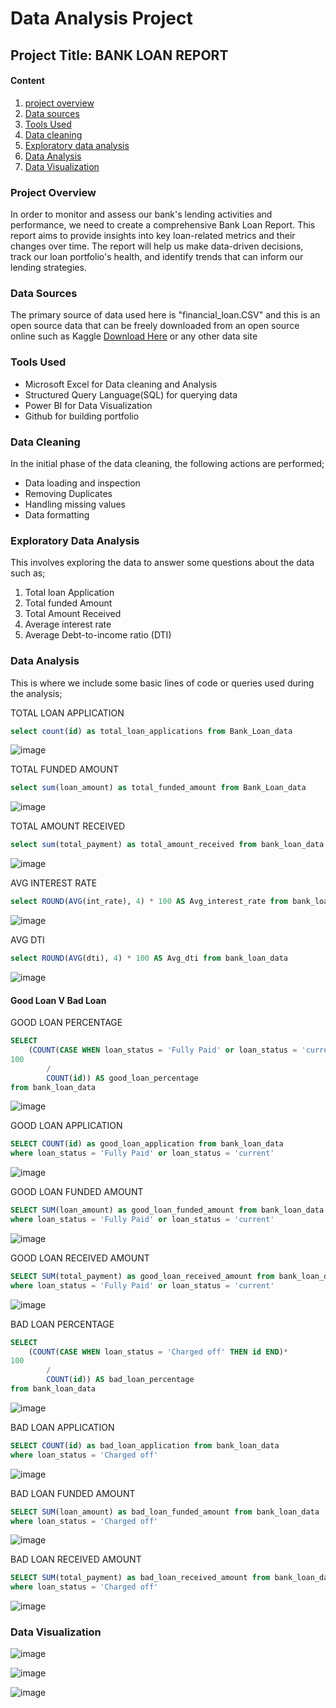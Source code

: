 #  Data Analysis Project

## Project Title: BANK LOAN REPORT

#### Content
1. [project overview](#project-overview)
2. [Data sources](#data-sources)
3. [Tools Used](#tools-used)
4. [Data cleaning](#data-cleaning)
5. [Exploratory data analysis](#exploratory-data-analysis)
6. [Data Analysis](#data-analysis)
7. [Data Visualization](#data-visualization)


### Project Overview
In order to monitor and assess our bank's lending activities and performance, we need to create a comprehensive Bank Loan Report. This report aims to provide insights into key loan-related metrics and their changes over time. The report will help us make data-driven decisions, track our loan portfolio's health, and identify trends that can inform our lending strategies.

### Data Sources
The primary source of data used here is "financial_loan.CSV" and this is an open source data that can be freely downloaded from an open source online such as Kaggle [Download Here](https://www.kaggle.com/datasets) or any other data site

### Tools Used
- Microsoft Excel for Data cleaning and Analysis
- Structured Query Language(SQL) for querying data
- Power BI for Data Visualization
- Github for building portfolio

### Data Cleaning
In the initial phase of the data cleaning, the following actions are performed;
 - Data loading and inspection
 - Removing Duplicates
 - Handling missing values
 - Data formatting

### Exploratory Data Analysis
This involves exploring the data to answer some questions about the data such as;
  1. Total loan Application
  2. Total funded Amount
  3. Total Amount Received
  4. Average interest rate
  5. Average Debt-to-income ratio (DTI)

### Data Analysis
This is where we include some basic lines of code or queries used during the analysis;


TOTAL LOAN APPLICATION
```SQL
select count(id) as total_loan_applications from Bank_Loan_data
```
![image](https://github.com/user-attachments/assets/64183719-bb6f-4061-a047-7e8c44210a9a)

TOTAL FUNDED AMOUNT
```SQL
select sum(loan_amount) as total_funded_amount from Bank_Loan_data
```
![image](https://github.com/user-attachments/assets/3823b7b3-e72c-44d3-ae22-ff51f46f60fe)

TOTAL AMOUNT RECEIVED
```SQL
select sum(total_payment) as total_amount_received from bank_loan_data
```
![image](https://github.com/user-attachments/assets/b4abbd72-3c10-40f3-9661-a23da3a7f131)

AVG INTEREST RATE
```SQL
select ROUND(AVG(int_rate), 4) * 100 AS Avg_interest_rate from bank_loan_data
```
![image](https://github.com/user-attachments/assets/13481bcd-c946-4de3-ae4d-a567cd6e8bd5)

AVG DTI
```SQL
select ROUND(AVG(dti), 4) * 100 AS Avg_dti from bank_loan_data
```
![image](https://github.com/user-attachments/assets/c7089eb8-2e06-4e63-b5ca-308027401311)

#### Good Loan V Bad Loan
GOOD LOAN PERCENTAGE
```SQL
SELECT 
	(COUNT(CASE WHEN loan_status = 'Fully Paid' or loan_status = 'current' THEN id END)*
100
		/
		COUNT(id)) AS good_loan_percentage
from bank_loan_data
```
![image](https://github.com/user-attachments/assets/a48f4e1d-7d78-4f27-aff8-388a1975c077)

GOOD LOAN APPLICATION
```SQL
SELECT COUNT(id) as good_loan_application from bank_loan_data
where loan_status = 'Fully Paid' or loan_status = 'current'
```
![image](https://github.com/user-attachments/assets/7563e007-4320-4bad-b285-f1ddb0afb46b)

GOOD LOAN FUNDED AMOUNT
```SQL
SELECT SUM(loan_amount) as good_loan_funded_amount from bank_loan_data
where loan_status = 'Fully Paid' or loan_status = 'current'
```
![image](https://github.com/user-attachments/assets/0d1e7c01-7900-47dc-af88-7bd2f47242bb)

GOOD LOAN RECEIVED AMOUNT
```SQL
SELECT SUM(total_payment) as good_loan_received_amount from bank_loan_data
where loan_status = 'Fully Paid' or loan_status = 'current'
```
![image](https://github.com/user-attachments/assets/451342b0-48fc-40d8-b054-d4715f023711)

BAD LOAN PERCENTAGE
```SQL
SELECT 
	(COUNT(CASE WHEN loan_status = 'Charged off' THEN id END)*
100
		/
		COUNT(id)) AS bad_loan_percentage
from bank_loan_data
```
![image](https://github.com/user-attachments/assets/96411bd1-688a-4687-858b-702b6d2a15fe)

BAD LOAN APPLICATION
```SQL
SELECT COUNT(id) as bad_loan_application from bank_loan_data
where loan_status = 'Charged off'
```
![image](https://github.com/user-attachments/assets/8253c788-fd57-4ff0-b70e-ddd96a6f46c6)

BAD LOAN FUNDED AMOUNT
```SQL
SELECT SUM(loan_amount) as bad_loan_funded_amount from bank_loan_data
where loan_status = 'Charged off'
```
![image](https://github.com/user-attachments/assets/b1849875-0dfa-4a0c-96a9-381cfd63980f)

BAD LOAN RECEIVED AMOUNT
```SQL
SELECT SUM(total_payment) as bad_loan_received_amount from bank_loan_data
where loan_status = 'Charged off'
```
![image](https://github.com/user-attachments/assets/200264b9-ffcc-4f84-9c41-45581802ae9e)


### Data Visualization

![image](https://github.com/user-attachments/assets/3544f963-4b80-40a8-af80-09115e8c8e24)

![image](https://github.com/user-attachments/assets/b77058e1-5e19-47bc-9982-4afef62062c2)

![image](https://github.com/user-attachments/assets/44c3a43c-b0e6-4345-9a4d-dc20f9498c86)
 
